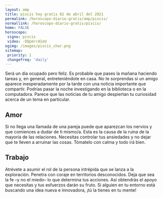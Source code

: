 ```yaml
---
layout: amp
title: piscis hoy gratis 02 de abril del 2021 
permalink: /horoscopo-diario-gratis/amp/piscis/
normallink: /horoscopo-diario-gratis/piscis/
home: FALSE
horoscopo:
 signo: piscis
 video: -DQpmrrAIeU
ogimg: /images/piscis_char.png
sitemap:
 priority: 1
 changefreq: 'daily'
---
```



Será un día ocupado pero feliz. Es probable que pases la mañana haciendo tareas y, en general, entreteniéndote en casa. No te sorprendas si un amigo aparece inesperadamente por la tarde con una noticia importante que compartir. Podrías pasar la noche investigando en la biblioteca o en la computadora. Parece que las noticias de tu amigo despiertan tu curiosidad acerca de un tema en particular.

## Amor

Si no llega una llamada de una pareja puede que aparezcan los nervios y que comiences a dudar de ti mismo/a. Esta es la causa de la ruina de la mayoría de las relaciones. Necesitas controlar tus ansiedades y no dejar que te lleven a arruinar las cosas. Tómatelo con calma y todo irá bien.

## Trabajo

Atrévete a asumir el rol de la persona intrépida que se lanza a la exploración. Penetra con coraje en territorios desconocidos. Deja que sea la fe –y no el miedo– lo que determina tus acciones. Así obtendrás el apoyo que necesitas y tus esfuerzos darán su fruto. Si alguien en tu entorno está buscando una idea nueva e innovadora, ¡tú la tienes en tu mente!